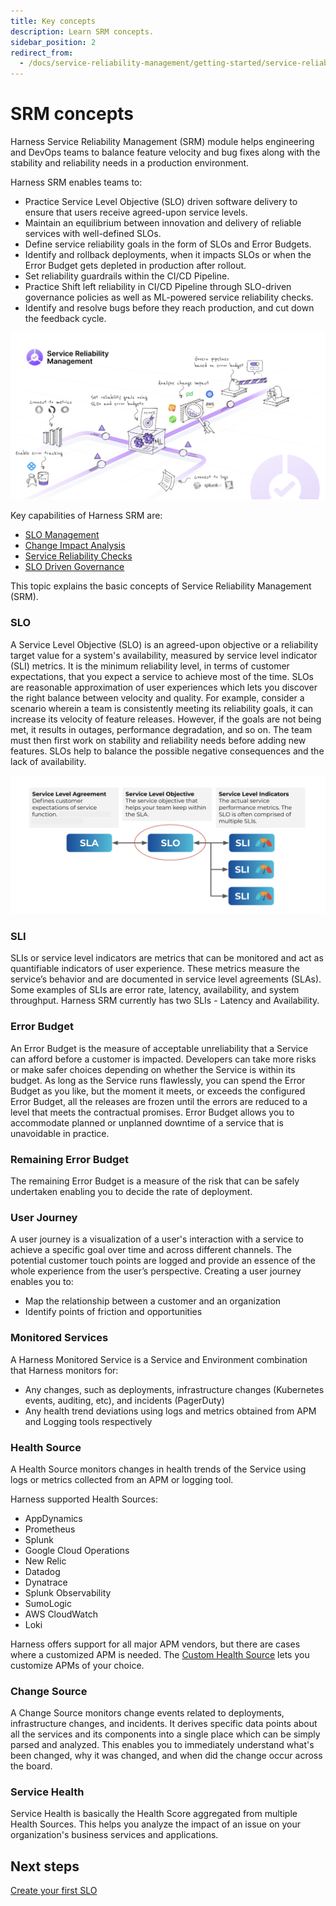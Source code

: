 ```yaml
---
title: Key concepts
description: Learn SRM concepts.
sidebar_position: 2
redirect_from:
  - /docs/service-reliability-management/getting-started/service-reliability-management-basics
---
```



# SRM concepts

Harness Service Reliability Management (SRM) module helps engineering and DevOps teams to balance feature velocity and bug fixes along with the stability and reliability needs in a production environment.

Harness SRM enables teams to:

* Practice Service Level Objective (SLO) driven software delivery to ensure that users receive agreed-upon service levels.
* Maintain an equilibrium between innovation and delivery of reliable services with well-defined SLOs.
* Define service reliability goals in the form of SLOs and Error Budgets.
* Identify and rollback deployments, when it impacts SLOs or when the Error Budget gets depleted in production after rollout.
* Set reliability guardrails within the CI/CD Pipeline.
* Practice Shift left reliability in CI/CD Pipeline through SLO-driven governance policies as well as ML-powered service reliability checks.
* Identify and resolve bugs before they reach production, and cut down the feedback cycle.

![](./static/service-reliability-management-basics-46.png)

Key capabilities of Harness SRM are:

* [SLO Management](../get-started/create-first-slo.md)
* [Change Impact Analysis](../change-impact-analysis/change-impact-analysis.md)
* [Service Reliability Checks](/docs/continuous-delivery/verify/verify-deployments-with-the-verify-step.md)
* [SLO Driven Governance](../slo-driven-deployment-governance.md)

This topic explains the basic concepts of Service Reliability Management (SRM).

### SLO

A Service Level Objective (SLO) is an agreed-upon objective or a reliability target value for a system's availability, measured by service level indicator (SLI) metrics. It is the minimum reliability level, in terms of customer expectations, that you expect a service to achieve most of the time. SLOs are reasonable approximation of user experiences which lets you discover the right balance between velocity and quality. For example, consider a scenario wherein a team is consistently meeting its reliability goals, it can increase its velocity of feature releases. However, if the goals are not being met, it results in outages, performance degradation, and so on. The team must then first work on stability and reliability needs before adding new features. SLOs help to balance the possible negative consequences and the lack of availability.

![](./static/service-reliability-management-basics-47.png)

### SLI

SLIs or service level indicators are metrics that can be monitored and act as quantifiable indicators of user experience. These metrics measure the service’s behavior and are documented in service level agreements (SLAs). Some examples of SLIs are error rate, latency, availability, and system throughput. Harness SRM currently has two SLIs - Latency and Availability.

### Error Budget

An Error Budget is the measure of acceptable unreliability that a Service can afford before a customer is impacted. Developers can take more risks or make safer choices depending on whether the Service is within its budget. As long as the Service runs flawlessly, you can spend the Error Budget as you like, but the moment it meets, or exceeds the configured Error Budget, all the releases are frozen until the errors are reduced to a level that meets the contractual promises. Error Budget allows you to accommodate planned or unplanned downtime of a service that is unavoidable in practice.

### Remaining Error Budget

The remaining Error Budget is a measure of the risk that can be safely undertaken enabling you to decide the rate of deployment.

### User Journey

A user journey is a visualization of a user's interaction with a service to achieve a specific goal over time and across different channels. The potential customer touch points are logged and provide an essence of the whole experience from the user’s perspective. Creating a user journey enables you to:

* Map the relationship between a customer and an organization
* Identify points of friction and opportunities

### Monitored Services

A Harness Monitored Service is a Service and Environment combination that Harness monitors for:

* Any changes, such as deployments, infrastructure changes (Kubernetes events, auditing, etc), and incidents (PagerDuty)
* Any health trend deviations using logs and metrics obtained from APM and Logging tools respectively

### Health Source

A Health Source monitors changes in health trends of the Service using logs or metrics collected from an APM or logging tool.

Harness supported Health Sources:

* AppDynamics
* Prometheus
* Splunk
* Google Cloud Operations
* New Relic
* Datadog
* Dynatrace
* Splunk Observability
* SumoLogic
* AWS CloudWatch
* Loki

Harness offers support for all major APM vendors, but there are cases where a customized APM is needed. The [Custom Health Source](/docs/continuous-delivery/verify/configure-cv/verify-deployments-with-custom-health-metrics.md) lets you customize APMs of your choice.

### Change Source

A Change Source monitors change events related to deployments, infrastructure changes, and incidents. It derives specific data points about all the services and its components into a single place which can be simply parsed and analyzed. This enables you to immediately understand what's been changed, why it was changed, and when did the change occur across the board.

### Service Health

Service Health is basically the Health Score aggregated from multiple Health Sources. This helps you analyze the impact of an issue on your organization's business services and applications.


## Next steps

[Create your first SLO](/docs/service-reliability-management/get-started/create-first-slo.md)
